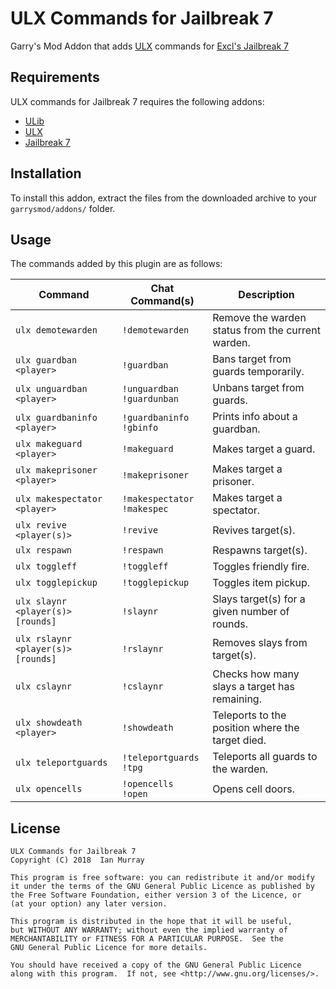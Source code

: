 # ULX Commands for Jailbreak 7
Garry's Mod Addon that adds [ULX](https://github.com/TeamUlysses/ulx) commands for [Excl's Jailbreak 7](https://github.com/kurt-stolle/jailbreak)

## Requirements
ULX commands for Jailbreak 7 requires the following addons:

* [ULib](https://github.com/TeamUlysses/ulib)
* [ULX](https://github.com/TeamUlysses/ulx)
* [Jailbreak 7](https://github.com/kurt-stolle/jailbreak)

## Installation
To install this addon, extract the files from the downloaded archive to your `garrysmod/addons/` folder.

## Usage
The commands added by this plugin are as follows:

| Command                           | Chat Command(s)                   | Description                                       |
|-----------------------------------|-----------------------------------|---------------------------------------------------|
| `ulx demotewarden`                | `!demotewarden`                   | Remove the warden status from the current warden. |
| `ulx guardban <player>`           | `!guardban`                       | Bans target from guards temporarily.              |
| `ulx unguardban <player>`         | `!unguardban` <br> `!guardunban`  | Unbans target from guards.                        |
| `ulx guardbaninfo <player>`       | `!guardbaninfo` <br> `!gbinfo`    | Prints info about a guardban.                     |
| `ulx makeguard <player>`          | `!makeguard`                      | Makes target a guard.                             |
| `ulx makeprisoner <player>`       | `!makeprisoner`                   | Makes target a prisoner.                          |
| `ulx makespectator <player>`      | `!makespectator` <br> `!makespec` | Makes target a spectator.                         |
| `ulx revive <player(s)>`          | `!revive`                         | Revives target(s).                                |
| `ulx respawn`                     | `!respawn`                        | Respawns target(s).                               |
| `ulx toggleff`                    | `!toggleff`                       | Toggles friendly fire.                            |
| `ulx togglepickup`                | `!togglepickup`                   | Toggles item pickup.                              |
| `ulx slaynr <player(s)> [rounds]` | `!slaynr`                         | Slays target(s) for a given number of rounds.     |
| `ulx rslaynr <player(s)> [rounds]`| `!rslaynr`                        | Removes slays from target(s).                     |
| `ulx cslaynr`                     | `!cslaynr`                        | Checks how many slays a target has remaining.     |
| `ulx showdeath <player>`          | `!showdeath`                      | Teleports to the position where the target died.  |
| `ulx teleportguards`              | `!teleportguards` <br> `!tpg`     | Teleports all guards to the warden.               |
| `ulx opencells`                   | `!opencells` <br> `!open`         | Opens cell doors.                                 |


## License
	ULX Commands for Jailbreak 7
	Copyright (C) 2018  Ian Murray

	This program is free software: you can redistribute it and/or modify
	it under the terms of the GNU General Public Licence as published by
	the Free Software Foundation, either version 3 of the Licence, or
	(at your option) any later version.

	This program is distributed in the hope that it will be useful,
	but WITHOUT ANY WARRANTY; without even the implied warranty of
	MERCHANTABILITY or FITNESS FOR A PARTICULAR PURPOSE.  See the
	GNU General Public Licence for more details.

	You should have received a copy of the GNU General Public Licence
	along with this program.  If not, see <http://www.gnu.org/licenses/>.